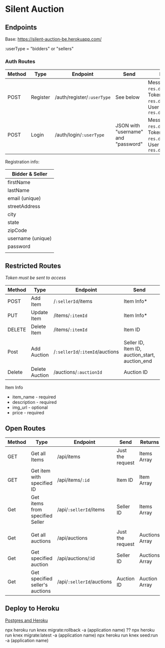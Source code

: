 # Silent Auction

## Endpoints

Base: https://silent-auction-be.herokuapp.com/

:userType = "bidders" or "sellers"

### Auth Routes

| Method | Type     | Endpoint                   | Send                                | Returns                                                                               |
| ------ | -------- | -------------------------- | ----------------------------------- | ------------------------------------------------------------------------------------- |
| POST   | Register | /auth/register/`:userType` | See below                           | Message: `res.data.message`, Token: `res.data.token`, User object: `res.data.newUser` |
| POST   | Login    | /auth/login/`:userType`    | JSON with "username" and "password" | Message: `res.data.message`, Token: `res.data.token`, User object: `res.data.user`    |

Registration info:

| Bidder & Seller   |
| ----------------- |
| firstName         |
| lastName          |
| email (unique)    |
| streetAddress     |
| city              |
| state             |
| zipCode           |
| username (unique) |
| password          |
|                   |

## Restricted Routes

*Token must be sent to access*

| Method | Type           | Endpoint                        | Send                                           | Returns                    |
| ------ | -------------- | ------------------------------- | ---------------------------------------------- | -------------------------- |
| POST   | Add Item       | /`:sellerId`/items              | Item Info*                                     | Message, Item object       |
| PUT    | Update Item    | /items/`:itemId`                | Item Info*                                     | Message, Item object       |
| DELETE | Delete Item    | /items/`:itemId`                | Item ID                                        | Message                    |
|        |                |                                 |                                                |                            |
| Post   | Add Auction    | /`:sellerId`/`:itemId`/auctions | Seller ID, Item ID, auction_start, auction_end | message, newAuction object |
| Delete | Delete Auction | /auctions/`:auctionId`          | Auction ID                                     | Message                    |

Item Info

- item_name - required
- description - required
- img_url - optional
- price - required

## Open Routes

| Method | Type                            | Endpoint                  | Send             | Returns        |
| ------ | ------------------------------- | ------------------------- | ---------------- | -------------- |
| GET    | Get all Items                   | /api/items                | Just the request | Items Array    |
| GET    | Get item with specified ID      | /api/items/`:id`          | Item ID          | Item Array     |
| Get    | Get items from specified Seller | /api/`:sellerId`/items    | Seller ID        | Items Array    |
|        |                                 |                           |                  |                |
| Get    | Get all auctions                | /api/auctions             | Just the request | Auctions Array |
| Get    | Get specified auction           | /api/auctions/:id         | Seller ID        | Auctions Array |
| Get    | Get specified seller's auctions | /api/`:sellerId`/auctions | Auction ID       | Auction Array  |

## Deploy to Heroku

[Postgres and Heroku](https://www.youtube.com/watch?v=4WECh9OVvgk)

npx heroku run knex migrate:rollback -a (application name) ??
npx heroku run knex migrate:latest -a (application name)
npx heroku run knex seed:run -a (application name)
